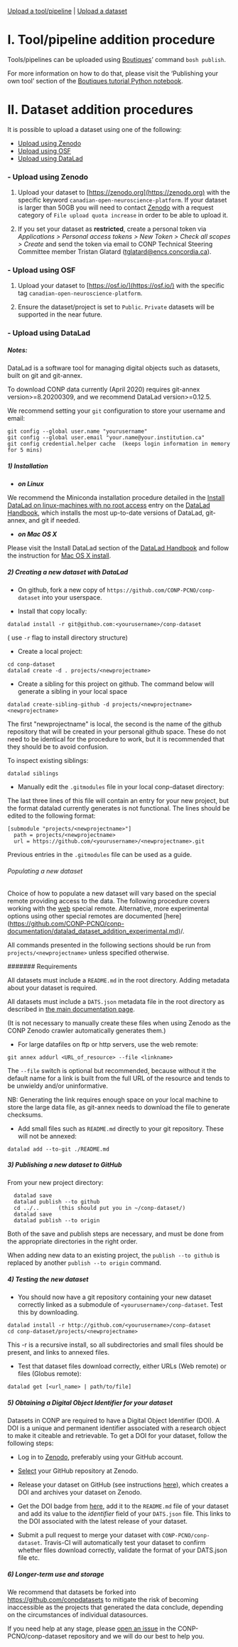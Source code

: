[Upload a tool/pipeline](#pipeline) | [Upload a dataset](#dataset)

# <a name="pipeline"></a> I. Tool/pipeline addition procedure

Tools/pipelines can be uploaded using [Boutiques](https://boutiques.github.io)’ command `bosh publish`. 

For more information on how to do that, please visit the ‘Publishing your own tool’ section of the [Boutiques tutorial Python notebook](https://github.com/boutiques/tutorial/blob/master/notebooks/boutiques-tutorial.ipynb). 

# <a name="dataset"></a> II. Dataset addition procedures

It is possible to upload a dataset using one of the following:

- [Upload using Zenodo](#zenodo)
- [Upload using OSF](#osf)
- [Upload using DataLad](#datalad)

### <a name="zenodo"></a> - Upload using Zenodo

1. Upload your dataset to [https://zenodo.org](https://zenodo.org) with the specific keyword `canadian-open-neuroscience-platform`.  If your dataset is larger than 50GB you will need to contact [Zenodo](https://zenodo.org/support) with a request category of `File upload quota increase` in order to be able to upload it.
    
2. If you set your dataset as **restricted**, create a personal token via *Applications > Personal access tokens > New Token > Check all scopes > Create* and send the token via email to CONP Technical Steering Committee member Tristan Glatard (tglatard@encs.concordia.ca).

### <a name="osf"></a> - Upload using OSF

1. Upload your dataset to [https://osf.io/](https://osf.io/) with the specific tag `canadian-open-neuroscience-platform`.
    
2. Ensure the dataset/project is set to `Public`. `Private` datasets will be supported in the near future.


### <a name="datalad"></a> - Upload using DataLad

##### Notes:

DataLad is a software tool for managing digital objects such as datasets, built on git and git-annex.

To download CONP data currently (April 2020) requires git-annex version>=8.20200309, and we recommend DataLad version>=0.12.5.

We recommend setting your ```git``` configuration to store your username and email:

```
git config --global user.name "yourusername" 
git config --global user.email "your.name@your.institution.ca"
git config credential.helper cache  (keeps login information in memory for 5 mins)
```

##### 1) Installation 

- **_on Linux_**

We recommend the Miniconda installation procedure detailed in the [Install DataLad on linux-machines with no root access](http://handbook.datalad.org/en/latest/intro/installation.html#linux-machines-with-no-root-access-e-g-hpc-systems) entry on the [DataLad Handbook](http://handbook.datalad.org/en/latest/index.html), which installs the most up-to-date versions of DataLad, git-annex, and git if needed.

- **_on Mac OS X_**

Please visit the Install DataLad section of the [DataLad Handbook](http://handbook.datalad.org/en/latest/index.html) and follow the instruction for [Mac OS X install](http://handbook.datalad.org/en/latest/intro/installation.html#macos-osx).

##### 2) Creating a new dataset with DataLad

- On github, fork a new copy of ```https://github.com/CONP-PCNO/conp-dataset``` into your userspace.

- Install that copy locally:

```datalad install -r git@github.com:<yourusername>/conp-dataset```

( use ```-r``` flag to install directory structure)

- Create a local project:

```
cd conp-dataset
datalad create -d . projects/<newprojectname>
```

- Create a sibling for this project on github. The command below will generate a sibling in your local space

```datalad create-sibling-github -d projects/<newprojectname> <newprojectname>```

The first "newprojectname" is local, the second is the name of the github repository that will be created in your personal github space.  These do not need to be identical for the procedure to work, but it is recommended that they should be to avoid confusion.

To inspect existing siblings: 
  
 ```datalad siblings```


- Manually edit the ```.gitmodules``` file in your local conp-dataset directory:

The last three lines of this file will contain an entry for your new project, but the format datalad currently generates is not functional.  The lines should be edited to the following format:

```
[submodule "projects/<newprojectname>"]
  path = projects/<newprojectname>
  url = https://github.com/<yourusername>/<newprojectname>.git
```

Previous entries in the ```.gitmodules``` file can be used as a guide.

###### Populating a new dataset

Choice of how to populate a new dataset will vary based on the special remote providing access to the data. The following procedure covers working with the [web](https://git-annex.branchable.com/tips/using_the_web_as_a_special_remote/) special remote. Alternative, more experimental options using other special remotes are documented [here] (https://github.com/CONP-PCNO/conp-documentation/datalad_dataset_addition_experimental.md)/.

All commands presented in the following sections should be run from ```projects/<newprojectname>``` unless specified otherwise.

####### Requirements

All datasets must include a `README.md` in the root directory.
Adding metadata about your dataset is required. 

All datasets must include a `DATS.json` metadata file in the root directory as described in [the main documentation page](https://github.com/CONP-PCNO/conp-documentation/blob/master/CONP_main_data_documentation.htm).

(It is not necessary to manually create these files when using Zenodo as the CONP Zenodo crawler automatically generates them.)

- For large datafiles on ftp or http servers, use the web remote:
        
```
git annex addurl <URL_of_resource> --file <linkname>
```

The ```--file``` switch is optional but recommended, because without it the default name for a link is built from the full URL of the resource and tends to be unwieldy and/or uninformative.

NB: Generating the link requires enough space on your local machine to store the large data file, as git-annex needs to download the file to generate checksums.
              
- Add small files such as ```README.md``` directly to your git repository. These will not be annexed:

```
datalad add --to-git ./README.md
```
              
##### 3) Publishing a new dataset to GitHub

From your new project directory:

```
  datalad save
  datalad publish --to github
  cd ../..		(this should put you in ~/conp-dataset/)
  datalad save
  datalad publish --to origin
```

Both of the save and publish steps are necessary, and must be done from the appropriate directories in the right order.

When adding new data to an existing project, the ```publish --to github``` is replaced by another ```publish --to origin``` command.

##### 4) Testing the new dataset

- You should now have a git repository containing your new dataset correctly linked as a submodule of ```<yourusername>/conp-dataset```.  Test this by downloading.

```
datalad install -r http://github.com/<yourusername>/conp-dataset
cd conp-dataset/projects/<newprojectname>
```

This -r is a recursive install, so all subdirectories and small files should be present, and links to annexed files.

- Test that dataset files download correctly, either URLs (Web remote) or files (Globus remote):

```datalad get [<url_name> | path/to/file]```


##### 5) Obtaining a Digital Object Identifier for your dataset

Datasets in CONP are required to have a Digital Object Identifier (DOI). A DOI is a unique and permanent identifier associated with a research object to make it citeable and retrievable. To get a DOI for your dataset, follow the following steps:

- Log in to [Zenodo](https://zenodo.org), preferably using your GitHub account.

- [Select](https://zenodo.org/account/settings/github) your GitHub repository at Zenodo.

- Release your dataset on GitHub (see instructions [here](https://help.github.com/en/articles/creating-releases)), which creates a DOI and archives your dataset on Zenodo. 

- Get the DOI badge from [here](https://zenodo.org/account/settings/github/), add it to the `README.md` file of your dataset and add its value to the *identifier* field of your `DATS.json` file. This links to the DOI associated with the latest release of your dataset. 

-  Submit a pull request to merge your dataset with ```CONP-PCNO/conp-dataset```.  Travis-CI will automatically test your dataset to confirm whether files download correctly, validate the format of your DATS.json file etc.

##### 6) Longer-term use and storage

We recommend that datasets be forked into https://github.com/conpdatasets to mitigate the risk of becoming inaccessible as the projects that generated the data conclude, depending on the circumstances of individual datasources.

If you need help at any stage, please [open an issue](https://github.com/CONP-PCNO/conp-dataset/issues/new/choose) in
the CONP-PCNO/conp-dataset repository and we will do our best to help you.


